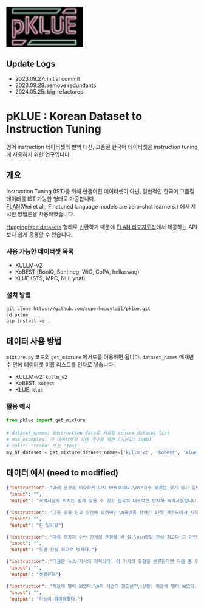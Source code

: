 <p align="left" width="100%">
<img src="pklue/assets/logo.png" alt="NLP Logo" style="width: 40%;">
</p>

## Update Logs

- 2023.09.27: initial commit
- 2023.09.28: remove redundants
- 2024.05.25: big-refactored


# pKLUE : Korean Dataset to Instruction Tuning

영어 instruction 데이터셋의 번역 대신, 고품질 한국어 데이터셋을 instruction tuning에 사용하기 위한 연구입니다.  



## 개요

Instruction Tuning (IST)을 위해 만들어진 데이터셋이 아닌, 일반적인 한국어 고품질 데이터를 IST 가능한 형태로 가공합니다.  
[FLAN](https://arxiv.org/abs/2109.01652)(Wei et al., Finetuned language models are zero-shot learners.)
에서 제시한 방법론을 차용하였습니다.

[Huggingface datasets](https://huggingface.co/docs/datasets/index) 형태로 반환하기 때문에 
[FLAN 리포지토리](https://github.com/google-research/FLAN)에서 제공하는 API보다 쉽게 응용할 수 있습니다.

### 사용 가능한 데이터셋 목록
- KULLM-v2
- KoBEST (BoolQ, Sentineg, WiC, CoPA, hellaswag)
- KLUE (STS, MRC, NLI, ynat)

### 설치 방법
```shell
git clone https://github.com/superheavytail/pklue.git
cd pklue
pip install -e . 
```

## 데이터 사용 방법
`mixture.py` 코드의 `get_mixture` 메서드를 이용하면 됩니다.
`dataset_names` 매개변수 안에 데이터셋 이름 리스트를 인자로 넣습니다.
- KULLM-v2: `kullm_v2`
- KoBEST: `kobest`
- KLUE: `klue`
### 활용 예시
```python
from pklue import get_mixture

# dataset_names: instruction data로 사용할 source dataset list
# max_examples: 각 데이터셋의 최대 개수를 제한 (기본값: 3000)
# split: 'train' 또는 'test'
my_hf_dataset = get_mixture(dataset_names=['kullm_v2', 'kobest', 'klue'], max_examples=3000, split='train')
```

## 데이터 예시 (need to modified)
```json
{"instruction": "아래 문장을 비슷하게 다시 바꿔보세요.\n\n숙소 위치는 찾기 쉽고 일반적인 한국의 반지하 숙소입니다.\n",
 "input": "",
 "output": "숙박시설의 위치는 쉽게 찾을 수 있고 한국의 대표적인 반지하 숙박시설입니다."}
```
```json
{"instruction": "다음 글을 읽고 질문에 답하면? \n올여름 장마가 17일 제주도에서 시작됐다. 서울 등 중부지방은 예년보다 사나흘 정도 늦은 이달 말께 장마가 시작될 전망이다.17일 기상청에 따르면 제주도 남쪽 먼바다에 있는 장마전선의 영향으로 이날 제주도 산간 및 내륙지역에 호우주의보가 내려지면서 곳곳에 100㎜에 육박하는 많은 비가 내렸다. 제주의 장마는 평년보다 2~3일, 지난해보다는 하루 일찍 시작됐다. 장마는 고온다습한 북태평양 기단과 한랭 습윤한 오호츠크해 기단이 만나 형성되는 장마전선에서 내리는 비를 뜻한다.장마전선은 18일 제주도 먼 남쪽 해상으로 내려갔다가 20일께 다시 북상해 전남 남해안까지 영향을 줄 것으로 보인다. 이에 따라 20~21일 남부지방에도 예년보다 사흘 정도 장마가 일찍 찾아올 전망이다. 그러나 장마전선을 밀어올리는 북태평양 고기압 세력이 약해 서울 등 중부지방은 평년보다 사나흘가량 늦은 이달 말부터 장마가 시작될 것이라는 게 기상청의 설명이다. 장마전선은 이후 한 달가량 한반도 중남부를 오르내리며 곳곳에 비를 뿌릴 전망이다. 최근 30년간 평균치에 따르면 중부지방의 장마 시작일은 6월24~25일이었으며 장마기간은 32일, 강수일수는 17.2일이었다.기상청은 올해 장마기간의 평균 강수량이 350~400㎜로 평년과 비슷하거나 적을 것으로 내다봤다. 브라질 월드컵 한국과 러시아의 경기가 열리는 18일 오전 서울은 대체로 구름이 많이 끼지만 비는 오지 않을 것으로 예상돼 거리 응원에는 지장이 없을 전망이다.\n\n\n북태평양 기단과 오호츠크해 기단이 만나 국내에 머무르는 기간은?\n",
 "input": "",
 "output": "한 달가량"}
```
```json
{"instruction": "다음 문장과 수반 관계의 문장을 써 줘.\n\n힛걸 진심 최고다 그 어떤 히어로보다 멋지다",
 "input": "",
 "output": "힛걸 진심 최고로 멋지다."}
```
```json
{"instruction": "다음은 뉴스 기사의 제목이다. 이 기사의 유형을 분류한다면 다음 중 무엇인가?\n제목: 유튜브 내달 2일까지 크리에이터 지원 공간 운영\n선택지:\n - IT과학\n - 경제\n - 사회\n - 생활문화\n - 세계\n - 스포츠\n - 정치",
 "input": "",
 "output": "생활문화"}
```
```json
{"instruction": "하늘에 별이 보였다.\n위 사건의 원인은?\n상황: 하늘에 별이 보였다.\n선택지:\n - 환한 낮이 되었다.\n - 하늘이 깜깜해졌다.",
 "input": "",
 "output": "하늘이 깜깜해졌다."}
```
